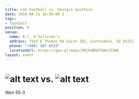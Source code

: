 ```yaml
---
title: LSU Football vs. Georgia Southern
date: 2019-08-31 16:30:00 Z
tags:
- football
position: 0
venue:
  name: R.T. O'Sullivan's
  address: 7919 E Thomas Rd Suite 101, Scottsdale, AZ 85251
  phone: "(480) 307-6533"
  locationUrl: https://goo.gl/maps/3MjPdBhDfGWxt53HA
layout: event
---
```


# ![alt text](https://lsu-phoenix-alumni.github.io/assets/img/GaSoEagles.png "Georgia Southern Eagles") vs. ![alt text](https://lsu-phoenix-alumni.github.io/assets/img/LSUTigers.png "LSU Fighting Tigers")  
Won 55-3  